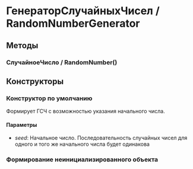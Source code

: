 
# ГенераторСлучайныхЧисел / RandomNumberGenerator
      

      
## Методы
    
### СлучайноеЧисло / RandomNumber()
    
## Конструкторы

  
### Конструктор по умолчанию
    
    
Формирует ГСЧ с возможностью указания начального числа.


  
  
#### Параметры

* *seed*: Начальное число. Последовательность случайных чисел для одного и того же начального числа будет одинакова

### Формирование неинициализированного объекта
    